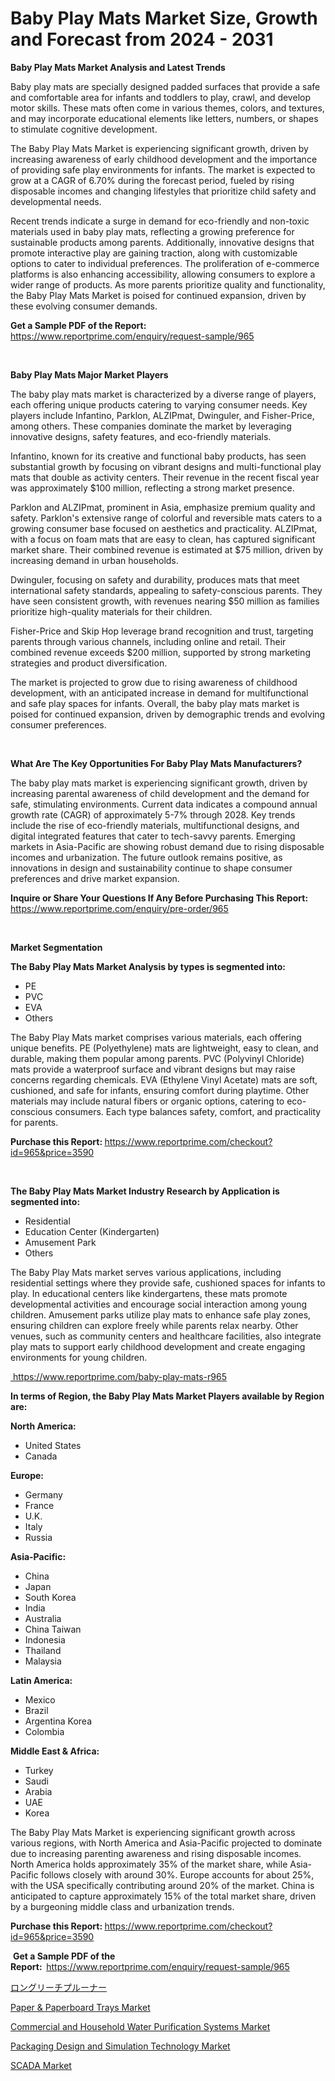 <p><h1>Baby Play Mats Market Size, Growth and Forecast from 2024 - 2031</h1></p><p><strong>Baby Play Mats Market Analysis and Latest Trends</strong></p>
<p><p>Baby play mats are specially designed padded surfaces that provide a safe and comfortable area for infants and toddlers to play, crawl, and develop motor skills. These mats often come in various themes, colors, and textures, and may incorporate educational elements like letters, numbers, or shapes to stimulate cognitive development.</p><p>The Baby Play Mats Market is experiencing significant growth, driven by increasing awareness of early childhood development and the importance of providing safe play environments for infants. The market is expected to grow at a CAGR of 6.70% during the forecast period, fueled by rising disposable incomes and changing lifestyles that prioritize child safety and developmental needs.</p><p>Recent trends indicate a surge in demand for eco-friendly and non-toxic materials used in baby play mats, reflecting a growing preference for sustainable products among parents. Additionally, innovative designs that promote interactive play are gaining traction, along with customizable options to cater to individual preferences. The proliferation of e-commerce platforms is also enhancing accessibility, allowing consumers to explore a wider range of products. As more parents prioritize quality and functionality, the Baby Play Mats Market is poised for continued expansion, driven by these evolving consumer demands.</p></p>
<p><strong>Get a Sample PDF of the Report:&nbsp;</strong> <a href="https://www.reportprime.com/enquiry/request-sample/965">https://www.reportprime.com/enquiry/request-sample/965</a></p>
<p>&nbsp;</p>
<p><strong>Baby Play Mats Major Market Players</strong></p>
<p><p>The baby play mats market is characterized by a diverse range of players, each offering unique products catering to varying consumer needs. Key players include Infantino, Parklon, ALZIPmat, Dwinguler, and Fisher-Price, among others. These companies dominate the market by leveraging innovative designs, safety features, and eco-friendly materials.</p><p>Infantino, known for its creative and functional baby products, has seen substantial growth by focusing on vibrant designs and multi-functional play mats that double as activity centers. Their revenue in the recent fiscal year was approximately $100 million, reflecting a strong market presence.</p><p>Parklon and ALZIPmat, prominent in Asia, emphasize premium quality and safety. Parklon's extensive range of colorful and reversible mats caters to a growing consumer base focused on aesthetics and practicality. ALZIPmat, with a focus on foam mats that are easy to clean, has captured significant market share. Their combined revenue is estimated at $75 million, driven by increasing demand in urban households.</p><p>Dwinguler, focusing on safety and durability, produces mats that meet international safety standards, appealing to safety-conscious parents. They have seen consistent growth, with revenues nearing $50 million as families prioritize high-quality materials for their children.</p><p>Fisher-Price and Skip Hop leverage brand recognition and trust, targeting parents through various channels, including online and retail. Their combined revenue exceeds $200 million, supported by strong marketing strategies and product diversification.</p><p>The market is projected to grow due to rising awareness of childhood development, with an anticipated increase in demand for multifunctional and safe play spaces for infants. Overall, the baby play mats market is poised for continued expansion, driven by demographic trends and evolving consumer preferences.</p></p>
<p>&nbsp;</p>
<p><strong>What Are The Key Opportunities For Baby Play Mats Manufacturers?</strong></p>
<p><p>The baby play mats market is experiencing significant growth, driven by increasing parental awareness of child development and the demand for safe, stimulating environments. Current data indicates a compound annual growth rate (CAGR) of approximately 5-7% through 2028. Key trends include the rise of eco-friendly materials, multifunctional designs, and digital integrated features that cater to tech-savvy parents. Emerging markets in Asia-Pacific are showing robust demand due to rising disposable incomes and urbanization. The future outlook remains positive, as innovations in design and sustainability continue to shape consumer preferences and drive market expansion.</p></p>
<p><strong>Inquire or Share Your Questions If Any Before Purchasing This Report:</strong> <a href="https://www.reportprime.com/enquiry/pre-order/965">https://www.reportprime.com/enquiry/pre-order/965</a></p>
<p>&nbsp;</p>
<p><strong>Market Segmentation</strong></p>
<p><strong>The Baby Play Mats Market Analysis by types is segmented into:</strong></p>
<p><ul><li>PE</li><li>PVC</li><li>EVA</li><li>Others</li></ul></p>
<p><p>The Baby Play Mats market comprises various materials, each offering unique benefits. PE (Polyethylene) mats are lightweight, easy to clean, and durable, making them popular among parents. PVC (Polyvinyl Chloride) mats provide a waterproof surface and vibrant designs but may raise concerns regarding chemicals. EVA (Ethylene Vinyl Acetate) mats are soft, cushioned, and safe for infants, ensuring comfort during playtime. Other materials may include natural fibers or organic options, catering to eco-conscious consumers. Each type balances safety, comfort, and practicality for parents.</p></p>
<p><strong>Purchase this Report:&nbsp;</strong><a href="https://www.reportprime.com/checkout?id=965&price=3590">https://www.reportprime.com/checkout?id=965&price=3590</a></p>
<p>&nbsp;</p>
<p><strong>The Baby Play Mats Market Industry Research by Application is segmented into:</strong></p>
<p><ul><li>Residential</li><li>Education Center (Kindergarten)</li><li>Amusement Park</li><li>Others</li></ul></p>
<p><p>The Baby Play Mats market serves various applications, including residential settings where they provide safe, cushioned spaces for infants to play. In educational centers like kindergartens, these mats promote developmental activities and encourage social interaction among young children. Amusement parks utilize play mats to enhance safe play zones, ensuring children can explore freely while parents relax nearby. Other venues, such as community centers and healthcare facilities, also integrate play mats to support early childhood development and create engaging environments for young children.</p></p>
<p><a href="https://www.reportprime.com/baby-play-mats-r965">&nbsp;https://www.reportprime.com/baby-play-mats-r965</a></p>
<p><strong>In terms of Region, the Baby Play Mats Market Players available by Region are:</strong></p>
<p>
    <p> <strong> North America: </strong>
        <ul>
            <li>United States</li>
            <li>Canada</li>
        </ul>
        </p> 
    <p> <strong> Europe: </strong>
        <ul>
            <li>Germany</li>
            <li>France</li>
            <li>U.K.</li>
            <li>Italy</li>
            <li>Russia</li>
        </ul>
        </p> 
    <p> <strong> Asia-Pacific: </strong>
        <ul>
            <li>China</li>
            <li>Japan</li>
            <li>South Korea</li>
            <li>India</li>
            <li>Australia</li>
            <li>China Taiwan</li>
            <li>Indonesia</li>
            <li>Thailand</li>
            <li>Malaysia</li>
        </ul>
        </p> 
    <p> <strong> Latin America: </strong>
        <ul>
            <li>Mexico</li>
            <li>Brazil</li>
            <li>Argentina Korea</li>
            <li>Colombia</li>
        </ul>
        </p> 
    <p> <strong> Middle East & Africa: </strong>
        <ul>
            <li>Turkey</li>
            <li>Saudi</li>
            <li>Arabia</li>
            <li>UAE</li>
            <li>Korea</li>
        </ul>
    </p>
    </p>
<p><p>The Baby Play Mats Market is experiencing significant growth across various regions, with North America and Asia-Pacific projected to dominate due to increasing parenting awareness and rising disposable incomes. North America holds approximately 35% of the market share, while Asia-Pacific follows closely with around 30%. Europe accounts for about 25%, with the USA specifically contributing around 20% of the market. China is anticipated to capture approximately 15% of the total market share, driven by a burgeoning middle class and urbanization trends.</p></p>
<p><strong>Purchase this Report: </strong><a href="https://www.reportprime.com/checkout?id=965&price=3590">https://www.reportprime.com/checkout?id=965&price=3590</a></p>
<p>&nbsp;<strong>Get a Sample PDF of the Report:&nbsp;&nbsp;</strong><a href="https://www.reportprime.com/enquiry/request-sample/965">https://www.reportprime.com/enquiry/request-sample/965</a></p>
<p><strong></strong></p>
<p><p><a href="https://medium.com/@raap8632/2024%E5%B9%B4%E3%81%8B%E3%82%892031%E5%B9%B4%E3%81%BE%E3%81%A7%E3%81%AE%E9%95%B7%E3%81%84%E3%83%AA%E3%83%BC%E3%83%81%E3%83%97%E3%83%AB%E3%83%BC%E3%83%8A%E3%83%BC%E5%B8%82%E5%A0%B4%E3%82%B7%E3%82%A7%E3%82%A2%E3%81%A8%E7%AB%B6%E4%BA%89%E7%8A%B6%E6%B3%81%E3%81%AB%E5%AF%BE%E3%81%99%E3%82%8B%E6%B4%9E%E5%AF%9F-87d2852ce82f">ロングリーチプルーナー</a></p><p><a href="https://issuu.com/reportprime-2/docs/paper-paperboard-trays-market-size-_f4b87363d77005">Paper & Paperboard Trays Market</a></p><p><a href="https://github.com/mabutironaldo/Market-Research-Report-List-6/blob/main/commercial-and-household-water-purification-systems-market.md">Commercial and Household Water Purification Systems Market</a></p><p><a href="https://issuu.com/reportprime-2/docs/packaging-design-and-simulation-tec_0413e8c4d7a8d1">Packaging Design and Simulation Technology Market</a></p><p><a href="https://medium.com/@lamm8276/future-of-scada-market-global-market-forecast-and-market-trends-2024-2031-0bf182385652">SCADA Market</a></p></p>